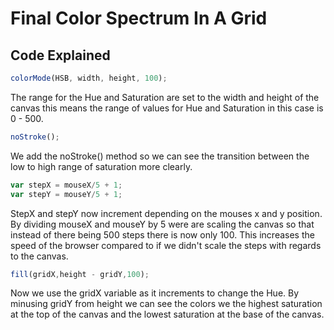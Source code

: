 # Final Color Spectrum In A Grid

## Code Explained
```js
colorMode(HSB, width, height, 100);
```
The range for the Hue and Saturation are set to the width and height of the canvas this means the range of values for Hue and Saturation in this case is 0 - 500.

```js
noStroke();
```
We add the noStroke() method so we can see the transition between the low to high range of saturation more clearly.

```js
var stepX = mouseX/5 + 1;
var stepY = mouseY/5 + 1;
```
StepX and stepY now increment depending on the mouses x and y position. By dividing mouseX and mouseY by 5 were are scaling the canvas so that instead of there being 500 steps there is now only 100. This increases the speed of the browser compared to if we didn't scale the steps with regards to the canvas. 

```js
fill(gridX,height - gridY,100);
```
Now we use the gridX variable as it increments to change the Hue. By minusing gridY from height we can see the colors we the highest saturation at the top of the canvas and the lowest saturation at the base of the canvas.
